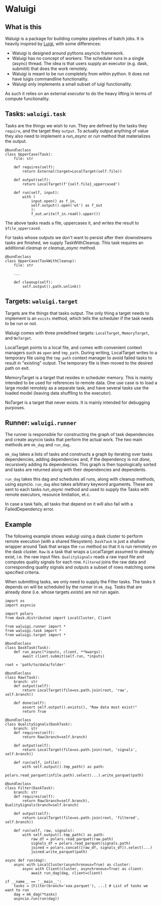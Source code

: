 # Waluigi

## What is this

Waluigi is a package for building complex pipelines of batch jobs. 
It is heavily inspired by [Luigi](https://github.com/spotify/luigi),
with some differences:

- Waluigi is designed around pythons asyncio framework.
- Waluigi has no concept of workers: The scheduler runs
in a single (async) thread. The idea is that users supply
an executor (e.g. dask, submitit) that does the work remotely.
- Waluigi is meant to be run completely from within python.
It does not have luigis commandline functionality.
- Waluigi only implements a small subset of luigi functionality. 

As such it relies on an external *executor* to do the heavy lifting in terms of
compute functionality.

## Tasks: `waluigi.task`

Tasks are the things we wish to run. They are defined by the tasks they `require`, 
and the target they `output`. To actually output anything of value they also need 
to implement a *run_async* or *run* method that materializes the output.

```
@bundleclass
class UpperCase(Task):
    file: str

    def requires(self):
        return External(target=LocalTarget(self.file))

    def output(self):
        return LocalTarget(f'{self.file}_uppercased')

    def run(self, input):
        with (
            input.open() as f_in,
            self.output().open('wt') as f_out
            ):
            f_out.write(f_in.read().upper())
```

The above tasks reads a file, uppercases it, and writes the result to `$file_uppercased`.

For tasks whose outputs we don't want to persist after their downstreams tasks are finished,
we supply TaskWithCleanup. This task requires an additional *cleanup* or *cleanup_async* method.


```
@bundleclass
class UpperCase(TaskWithCleanup):
    file: str
    
    ...
    
    def cleanup(self):
        self.output().path.unlink()
```

## Targets: `waluigi.target`


Targets are the things that tasks output. The only thing a target needs to implement
is an `exists` method, which tells the scheduler if the task needs to be run or not.

Waluigi comes with three predefined targets:
`LocalTarget`, `MemoryTarget`, and `NoTarget`. 

LocalTarget points to a local file, and comes with convenient context managers such as `open`
and `tmp_path`. During writing, LocalTarget writes to a temporary file using the `tmp_path` 
context manager to avoid failed tasks to result in "existing" output. The temporary file is 
then moved to the desired path on exit.

MemoryTarget is a target that resides in scheduler memory. This is mainly intended to be
used for references to remote data. One use case is to load a large model remotely as a 
separate task, and have several tasks use the loaded model (leaving data shuffling to 
the executor). 

NoTarget is a target that never exists. It is mainly intended for debugging purposes.

## Runner: `waluigi.runner`

The runner is responsible for constructing the graph of task dependencies and create
asyncio tasks that perform the actual work. The two main methods are `mk_dag` and `run_dag`. 

`mk_dag` takes a lists of tasks and constructs a graph by iterating over tasks dependencies,
adding dependencies and, if the dependency is not *done*, recursively adding its dependencies.
This graph is then topologically sorted and tasks are returned along with their dependencies
and dependents. 

`run_dag` takes this dag and schedules all runs, along with cleanup methods, using asyncio.
`run_dag` also takes arbitrary keyword arguments. These are sent to each tasks *run_async*
method and used to supply the Tasks with remote executors, resource limitation, et.c.

In case a task fails, all tasks that depend on it will also fail with a FailedDependency error.

## Example

The following example shows waluigi using a dask cluster to perform remote execution (with a
shared filesystem). `DaskTask` is just a shallow wrapper around Task that wraps the `run` method
so that it is run remotely on the dask cluster.
`Raw` is a task that wraps a LocalTarget assumed to already exist, i.e. the raw input files.
`QualitySignals` reads a raw input file and computes quality signals for each row.
`Filtered` joins the raw data and corresponding quality signals and outputs a subset
of rows matching some specified criteria.

When submitting tasks, we only need to supply the Filter tasks. The tasks it depends on will
be scheduled by the runner in `mk_dag`. Tasks that are already done (i.e. whose targets *exists*)
are not run again.

```
import os
import asyncio

import polars
from dask.distributed import LocalCluster, Client

from waluigi.runner import *
from waluigi.task import *
from waluigi.target import *

@bundleclass
class DaskTask(Task):
    def run_async(*inputs, client, **kwargs):
        await client.submit(self.run, *inputs)

root = 'path/to/data/folder'

@bundleclass
class Raw(Task):
    branch: str
    def output(self):
        return LocalTarget(file=os.path.join(root, 'raw', self.branch))

    def done(self):
        assert self.output().exists(), "Raw data must exist!"
        return True

@bundleclass
class QualitySignals(DaskTask):
    branch: str
    def requires(self):
        return Raw(branch=self.branch)

    def output(self):
        return LocalTarget(file=os.path.join(root, 'signals', self.branch))

    def run(self, infile):
        with self.output().tmp_path() as path:
            polars.read_parquet(infile.path).select(...).write_parquet(path)

@bundleclass
class Filter(DaskTask):
    branch: str
    def requires(self):
        return Raw(branch=self.branch), QualitySignals(branch=self.branch)

    def output(self):
        return LocalTarget(file=os.path.join(root, 'filtered', self.branch))

    def run(self, raw, signals):
        with self.output().tmp_path() as path:
            raw_df = polars.read_parquet(raw.path)
            signals_df = polars.read_parquet(signals.path)
            joined = polars.concat([raw_df, signals_df]).select(...)
            joined.write_parquet(path)

async def run(dag):
    async with LocalCluster(asynchronous=True) as cluster:
        async with Client(cluster, asynchronous=True) as client:
            await run_dag(dag, client=client)

if __name__ == '__main__':
    tasks = [Filter(branch='xaa.parquet'), ...] # List of tasks we want to run
    dag = mk_dag(*tasks)
    asyncio.run(run(dag))
```
